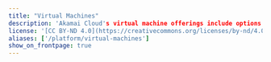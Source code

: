 ```yaml
---
title: "Virtual Machines"
description: 'Akamai Cloud's virtual machine offerings include options for Dedicated, Shared, High Memory, and Premium CPU, as well as GPU and Accelerated CPU deployments.'
license: '[CC BY-ND 4.0](https://creativecommons.org/licenses/by-nd/4.0)'
aliases: ['/platform/virtual-machines']
show_on_frontpage: true
---
```

